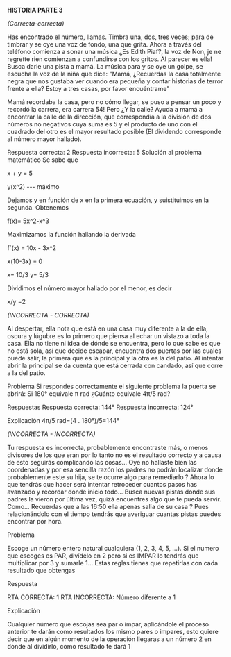 **HISTORIA
PARTE 3**

_(Correcta-correcta)_

Has encontrado el número, llamas. Timbra una, dos, tres veces; para de timbrar y se oye una voz de fondo, una que grita. Ahora a través del teléfono comienza a sonar una música ¿Es Edith Piaf?, la voz de Non, je ne regrette rien comienzan a confundirse con los gritos. Al parecer es ella! Busca darle una pista a mamá. La música para y se oye un golpe, se escucha la voz de la niña que dice: "Mamá, ¿Recuerdas la casa totalmente negra que nos gustaba ver cuando era pequeña y contar historias de terror frente a ella? Estoy a tres casas, por favor encuéntrame"

Mamá recordaba la casa, pero no cómo llegar, se puso a pensar un poco y recordó la carrera, era carrera 54! Pero ¿Y la calle? Ayuda a mamá a encontrar la calle de la dirección, que correspondía a la división de dos números no negativos cuya suma es 5 y el producto de uno con el cuadrado del otro es el mayor resultado posible (El dividendo corresponde al número mayor hallado).

Respuesta correcta: 2
Respuesta incorrecta: 5
Solución al problema matemático
Se sabe que

x + y = 5

y(x^2) --- máximo

Dejamos y en función de x en la primera ecuación, y suistituimos en la segunda. Obtenemos

f(x)= 5x^2-x^3

Maximizamos la función hallando la derivada

f´(x) = 10x - 3x^2

x(10-3x) = 0

x= 10/3 y= 5/3

Dividimos el número mayor hallado por el menor, es decir

x/y =2


_(INCORRECTA - CORRECTA)_

Al despertar, ella nota que está en una casa muy diferente a la de ella, oscura y lúgubre es lo primero que piensa al echar un vistazo a toda la casa. Ella no tiene ni idea de dónde se encuentra, pero lo que sabe es que no está sola, así que decide escapar, encuentra dos puertas por las cuales puede salir, la primera que es la principal y la otra es la del patio. Al intentar abrir la principal se da cuenta que está cerrada con candado, así que corre a la del patio.

Problema
Si respondes correctamente el siguiente problema la puerta se abrirá: Si 180° equivale π rad ¿Cuánto equivale 4π/5 rad?

Respuestas
Respuesta correcta: 144° Respuesta incorrecta: 124°

Explicación
4π/5 rad=(4 . 180°)/5=144°

_(INCORRECTA - INCORRECTA)_

Tu respuesta es incorrecta, probablemente encontraste más, o menos divisores de los que eran por lo tanto no es el resultado correcto y a causa de esto seguirás complicando las cosas… Oye no hallaste bien las coordenadas y por esa sencilla razón los padres no podrán localizar donde probablemente este su hija, se te ocurre algo para remediarlo ? Ahora lo que tendrás que hacer será intentar retroceder cuantos pasos has avanzado y recordar donde inicio todo… Busca nuevas pistas donde sus padres la vieron por última vez, quizá encuentres algo que te pueda servir. Como… Recuerdas que a las 16:50 ella apenas salia de su casa ? Pues relacionándolo con el tiempo tendrás que averiguar cuantas pistas puedes encontrar por hora.

Problema

Escoge un número entero natural cualquiera (1, 2, 3, 4, 5, …). Si el numero que escoges es PAR, divídelo en 2 pero si es IMPAR lo tendrás que multiplicar por 3 y sumarle 1… Estas reglas tienes que repetirlas con cada resultado que obtengas

Respuesta

RTA CORRECTA: 1 RTA INCORRECTA: Número diferente a 1

Explicación

Cualquier número que escojas sea par o impar, aplicándole el proceso anterior te darán como resultados los mismo pares o impares, esto quiere decir que en algún momento de la operación llegaras a un número 2 en donde al dividirlo, como resultado te dará 1
